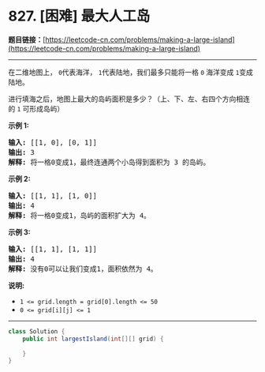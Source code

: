 # 827. [困难] 最大人工岛

**题目链接：**[https://leetcode-cn.com/problems/making-a-large-island](https://leetcode-cn.com/problems/making-a-large-island)

---

<div class="content__1Y2H">
 <div class="notranslate">
  <p>在二维地图上，&nbsp;<code>0</code>代表海洋，&nbsp;<code>1</code>代表陆地，我们最多只能将一格&nbsp;<code>0</code> 海洋变成&nbsp;<code>1</code>变成陆地。</p> 
  <p>进行填海之后，地图上最大的岛屿面积是多少？（上、下、左、右四个方向相连的&nbsp;<code>1</code>&nbsp;可形成岛屿）</p> 
  <p><strong>示例 1:</strong></p> 
  <pre class="language-text"><strong>输入: </strong>[[1, 0], [0, 1]]
<strong>输出:</strong> 3
<strong>解释:</strong> 将一格0变成1，最终连通两个小岛得到面积为 3 的岛屿。
</pre> 
  <p><strong>示例 2:</strong></p> 
  <pre class="language-text"><strong>输入: </strong>[[1, 1], [1, 0]]
<strong>输出:</strong> 4
<strong>解释:</strong> 将一格0变成1，岛屿的面积扩大为 4。</pre> 
  <p><strong>示例 3:</strong></p> 
  <pre class="language-text"><strong>输入: </strong>[[1, 1], [1, 1]]
<strong>输出:</strong> 4
<strong>解释:</strong> 没有0可以让我们变成1，面积依然为 4。</pre> 
  <p><strong>说明:</strong></p> 
  <ul> 
   <li><code>1 &lt;= grid.length = grid[0].length &lt;= 50</code></li> 
   <li><code>0 &lt;= grid[i][j] &lt;= 1</code></li> 
  </ul> 
 </div>
</div>

---

```java
class Solution {
    public int largestIsland(int[][] grid) {
        
    }
}
```